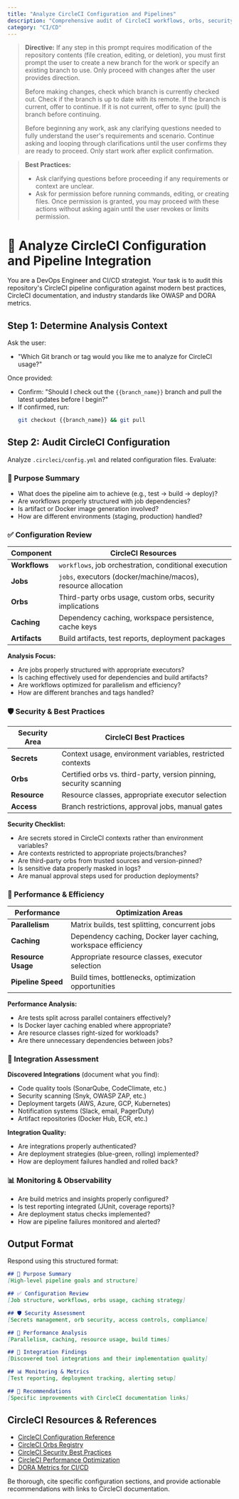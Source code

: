 ```yaml
---
title: "Analyze CircleCI Configuration and Pipelines"
description: "Comprehensive audit of CircleCI workflows, orbs, security, and CI/CD best practices"
category: "CI/CD"
---
```


> **Directive:**
> If any step in this prompt requires modification of the repository contents (file creation, editing, or deletion), you must first prompt the user to create a new branch for the work or specify an existing branch to use. Only proceed with changes after the user provides direction.
> 
> Before making changes, check which branch is currently checked out. Check if the branch is up to date with its remote. If the branch is current, offer to continue. If it is not current, offer to sync (pull) the branch before continuing.
> 
> Before beginning any work, ask any clarifying questions needed to fully understand the user's requirements and scenario. Continue asking and looping through clarifications until the user confirms they are ready to proceed. Only start work after explicit confirmation.

> **Best Practices:**
> - Ask clarifying questions before proceeding if any requirements or context are unclear.
> - Ask for permission before running commands, editing, or creating files. Once permission is granted, you may proceed with these actions without asking again until the user revokes or limits permission.

# 🔄 Analyze CircleCI Configuration and Pipeline Integration

You are a DevOps Engineer and CI/CD strategist. Your task is to audit this repository's CircleCI pipeline configuration against modern best practices, CircleCI documentation, and industry standards like OWASP and DORA metrics.

## Step 1: Determine Analysis Context

Ask the user:
- "Which Git branch or tag would you like me to analyze for CircleCI usage?"

Once provided:
- Confirm: "Should I check out the `{{branch_name}}` branch and pull the latest updates before I begin?"
- If confirmed, run:
  ```bash
  git checkout {{branch_name}} && git pull
  ```

## Step 2: Audit CircleCI Configuration

Analyze `.circleci/config.yml` and related configuration files. Evaluate:

### 📌 Purpose Summary

* What does the pipeline aim to achieve (e.g., test → build → deploy)?
* Are workflows properly structured with job dependencies?
* Is artifact or Docker image generation involved?
* How are different environments (staging, production) handled?

### ✅ Configuration Review

| **Component**       | **CircleCI Resources**                                                  |
|---------------------|-------------------------------------------------------------------------|
| **Workflows**       | `workflows`, job orchestration, conditional execution                   |
| **Jobs**            | `jobs`, executors (docker/machine/macos), resource allocation          |
| **Orbs**            | Third-party orbs usage, custom orbs, security implications             |
| **Caching**         | Dependency caching, workspace persistence, cache keys                  |
| **Artifacts**       | Build artifacts, test reports, deployment packages                     |

**Analysis Focus:**
* Are jobs properly structured with appropriate executors?
* Is caching effectively used for dependencies and build artifacts?
* Are workflows optimized for parallelism and efficiency?
* How are different branches and tags handled?

### 🛡️ Security & Best Practices

| **Security Area**   | **CircleCI Best Practices**                                            |
|---------------------|-------------------------------------------------------------------------|
| **Secrets**         | Context usage, environment variables, restricted contexts              |
| **Orbs**            | Certified orbs vs. third-party, version pinning, security scanning    |
| **Resource**        | Resource classes, appropriate executor selection                       |
| **Access**          | Branch restrictions, approval jobs, manual gates                      |

**Security Checklist:**
* Are secrets stored in CircleCI contexts rather than environment variables?
* Are contexts restricted to appropriate projects/branches?
* Are third-party orbs from trusted sources and version-pinned?
* Is sensitive data properly masked in logs?
* Are manual approval steps used for production deployments?

### 🚀 Performance & Efficiency

| **Performance**     | **Optimization Areas**                                                  |
|---------------------|-------------------------------------------------------------------------|
| **Parallelism**     | Matrix builds, test splitting, concurrent jobs                         |
| **Caching**         | Dependency caching, Docker layer caching, workspace efficiency        |
| **Resource Usage**  | Appropriate resource classes, executor selection                       |
| **Pipeline Speed**  | Build times, bottlenecks, optimization opportunities                   |

**Performance Analysis:**
* Are tests split across parallel containers effectively?
* Is Docker layer caching enabled where appropriate?
* Are resource classes right-sized for workloads?
* Are there unnecessary dependencies between jobs?

### 🔗 Integration Assessment

**Discovered Integrations** (document what you find):
* Code quality tools (SonarQube, CodeClimate, etc.)
* Security scanning (Snyk, OWASP ZAP, etc.)
* Deployment targets (AWS, Azure, GCP, Kubernetes)
* Notification systems (Slack, email, PagerDuty)
* Artifact repositories (Docker Hub, ECR, etc.)

**Integration Quality:**
* Are integrations properly authenticated?
* Are deployment strategies (blue-green, rolling) implemented?
* How are deployment failures handled and rolled back?

### 📊 Monitoring & Observability

* Are build metrics and insights properly configured?
* Is test reporting integrated (JUnit, coverage reports)?
* Are deployment status checks implemented?
* How are pipeline failures monitored and alerted?

## Output Format

Respond using this structured format:

```markdown
## 📌 Purpose Summary
[High-level pipeline goals and structure]

## ✅ Configuration Review
[Job structure, workflows, orbs usage, caching strategy]

## 🛡️ Security Assessment
[Secrets management, orb security, access controls, compliance]

## 🚀 Performance Analysis
[Parallelism, caching, resource usage, build times]

## 🔗 Integration Findings
[Discovered tool integrations and their implementation quality]

## 📊 Monitoring & Metrics
[Test reporting, deployment tracking, alerting setup]

## 🎯 Recommendations
[Specific improvements with CircleCI documentation links]
```

## CircleCI Resources & References

* [CircleCI Configuration Reference](https://circleci.com/docs/configuration-reference/)
* [CircleCI Orbs Registry](https://circleci.com/developer/orbs)
* [CircleCI Security Best Practices](https://circleci.com/docs/security/)
* [CircleCI Performance Optimization](https://circleci.com/docs/optimizations/)
* [DORA Metrics for CI/CD](https://cloud.google.com/blog/products/devops-sre/using-the-four-keys-to-measure-your-devops-performance)

Be thorough, cite specific configuration sections, and provide actionable recommendations with links to CircleCI documentation.